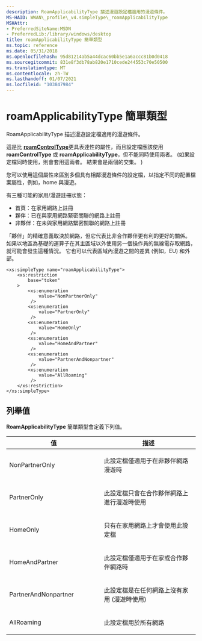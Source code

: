 ```yaml
---
description: RoamApplicabilityType 描述漫遊設定檔適用的漫遊條件。
MS-HAID: WWAN\_profile\_v4.simpleType\_roamApplicabilityType
MSHAttr:
- PreferredSiteName:MSDN
- PreferredLib:/library/windows/desktop
title: roamApplicabilityType 簡單類型
ms.topic: reference
ms.date: 05/31/2018
ms.openlocfilehash: 95d81214ab5a44dcac60bb5e1a6accc81b0d0418
ms.sourcegitcommit: 831e8f3db78ab820e1710cede244553c70e50500
ms.translationtype: MT
ms.contentlocale: zh-TW
ms.lasthandoff: 01/07/2021
ms.locfileid: "103847984"
---
```

# <a name="span-idwwan_profile_v4simpletype_roamapplicabilitytypespanroamapplicabilitytype-simple-type"></a><span id="WWAN_profile_v4.simpleType_roamApplicabilityType"></span>roamApplicabilityType 簡單類型

RoamApplicabilityType 描述漫遊設定檔適用的漫遊條件。

這是比 [**roamControlType**](simpletype-roamcontroltype.md)更具表達性的屬性，而且設定檔應該使用 **roamControlType** 或 **roamApplicabilityType**，但不能同時使用兩者。  (如果設定檔同時使用，則會套用這兩者。 結果會是兩個的交集。 ) 

您可以使用這個屬性來區別多個具有相鄰漫遊條件的設定檔，以指定不同的配置檔案屬性，例如，home 與漫遊。

有三種可能的家用/漫遊註冊狀態：

-   首頁：在家用網路上註冊
-   夥伴：已在與家用網路緊密關聯的網路上註冊
-   非夥伴：在未與家用網路緊密關聯的網路上註冊

「夥伴」的精確意義取決於網路，但它代表比非合作夥伴更有利的更好的關係。 如果以地區為基礎的運算子在其主區域以外使用另一個操作員的無線電存取網路，就可能會發生這種情況。 它也可以代表區域內漫遊之間的差異 (例如，EU) 和外部。

``` syntax
<xs:simpleType name="roamApplicabilityType">
    <xs:restriction
        base="token"
    >
        <xs:enumeration
            value="NonPartnerOnly"
         />
        <xs:enumeration
            value="PartnerOnly"
         />
        <xs:enumeration
            value="HomeOnly"
         />
        <xs:enumeration
            value="HomeAndPartner"
         />
        <xs:enumeration
            value="PartnerAndNonpartner"
         />
        <xs:enumeration
            value="AllRoaming"
         />
    </xs:restriction>
</xs:simpleType>
```

## <a name="enumeration-values"></a>列舉值

**RoamApplicabilityType** 簡單類型會定義下列值。

<table>
<colgroup>
<col style="width: 50%" />
<col style="width: 50%" />
</colgroup>
<thead>
<tr class="header">
<th>值</th>
<th>描述</th>
</tr>
</thead>
<tbody>
<tr class="odd">
<td>NonPartnerOnly</td>
<td><p>此設定檔僅適用于在非夥伴網路漫遊時</p></td>
</tr>
<tr class="even">
<td>PartnerOnly</td>
<td><p>此設定檔只會在合作夥伴網路上進行漫遊時使用</p></td>
</tr>
<tr class="odd">
<td>HomeOnly</td>
<td><p>只有在家用網路上才會使用此設定檔</p></td>
</tr>
<tr class="even">
<td>HomeAndPartner</td>
<td><p>此設定檔僅適用于在家或合作夥伴網路時</p></td>
</tr>
<tr class="odd">
<td>PartnerAndNonpartner</td>
<td><p>此設定檔是在任何網路上沒有家用 (漫遊時使用) </p></td>
</tr>
<tr class="even">
<td>AllRoaming</td>
<td><p>此設定檔用於所有網路</p></td>
</tr>
</tbody>
</table>

 

 



